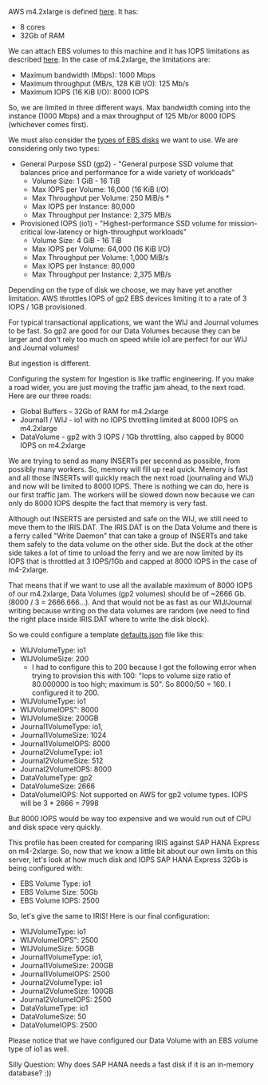 AWS m4.2xlarge is defined [here](https://aws.amazon.com/ec2/instance-types/). It has:
- 8 cores
- 32Gb of RAM

We can attach EBS volumes to this machine and it has IOPS limitations as described [here](https://docs.aws.amazon.com/AWSEC2/latest/UserGuide/ebs-optimized.html). In the case of m4.2xlarge, the limitations are:
- Maximum bandwidth (Mbps): 1000 Mbps
- Maximum throughput (MB/s, 128 KiB I/O): 125 Mb/s
- Maximum IOPS (16 KiB I/O): 8000 IOPS

So, we are limited in three different ways. Max bandwidth coming into the instance (1000 Mbps) and a max throughput of 125 Mb/or 8000 IOPS (whichever comes first).

We must also consider the [types of EBS disks](https://docs.aws.amazon.com/AWSEC2/latest/UserGuide/ebs-volume-types.html) we want to use. We are considering only two types:
- General Purpose SSD (gp2) - "General purpose SSD volume that balances price and performance for a wide variety of workloads"
  - Volume Size: 1 GiB - 16 TiB
  - Max IOPS per Volume: 16,000 (16 KiB I/O)
  - Max Throughput per Volume: 250 MiB/s *
  - Max IOPS per Instance: 80,000
  - Max Throughput per Instance: 2,375 MB/s
- Provisioned IOPS (io1) - "Highest-performance SSD volume for mission-critical low-latency or high-throughput workloads"
  - Volume Size: 4 GiB - 16 TiB
  - Max IOPS per Volume: 64,000 (16 KiB I/O) 
  - Max Throughput per Volume: 1,000 MiB/s
  - Max IOPS per Instance: 80,000
  - Max Throughput per Instance: 2,375 MB/s


Depending on the type of disk we choose, we may have yet another limitation. AWS throttles IOPS of gp2 EBS devices limiting it to a rate of 3 IOPS / 1GB provisioned.

For typical transactional applications, we want the WIJ and Journal volumes to be fast. So gp2 are good for our Data Volumes because they can be larger and don't rely too much on speed while io1 are perfect for our WIJ and Journal volumes! 

But ingestion is different.

Configuring the system for Ingestion is like traffic engineering. If you make a road wider, you are just moving
the traffic jam ahead, to the next road. Here are our three roads:
- Global Buffers - 32Gb of RAM for m4.2xlarge
- Journal1 / WIJ - io1 with no IOPS throttling limited at 8000 IOPS on m4.2xlarge
- DataVolume - gp2 with 3 IOPS / 1Gb throttling, also capped by 8000 IOPS on m4.2xlarge

We are trying to send as many INSERTs per seconnd as possible, from possibly many workers. So, memory will fill up real quick. Memory is fast and all those INSERTs will quickly reach the next road (journaling and WIJ) and now will be limited to 8000 IOPS. There is nothing we can do, here is our first traffic jam. The workers will be slowed down now because we can only do 8000 IOPS despite the fact that memory is very fast. 

Although out INSERTS are persisted and safe on the WIJ, we still need to move them to the IRIS.DAT. The IRIS.DAT is on the Data Volume and there is a ferry called "Write Daemon" that can take a group of INSERTs and take them safely to the data volume on the other side. But the dock at the other side takes a lot of time to unload the ferry and we are now limited by its IOPS that is throttled at 3 IOPS/1Gb and capped at 8000 IOPS in the case of m4-2xlarge.

That means that if we want to use all the available maximum of 8000 IOPS of our m4.2xlarge, Data Volumes (gp2 volumes) should be of ~2666 Gb. (8000 / 3 = 2666.666...). And that would not be as fast as our WIJ/Journal writing because writing on the data volumes are random (we need to find the right place inside IRIS.DAT where to write the disk block).

So we could configure a template [defaults.json](./defaults.json) file like this:
- WIJVolumeType: io1
- WIJVolumeSize: 200
  - I had to configure this to 200 because I got the following error when trying to provision this with 100: "Iops to volume size ratio of 80.000000 is too high; maximum is 50". So 8000/50 = 160. I configured it to 200.
- WIJVolumeType: io1
- WIJVolumeIOPS": 8000
- WIJVolumeSize: 200GB
- Journal1VolumeType: io1,
- Journal1VolumeSize: 1024
- Journal1VolumeIOPS: 8000
- Journal2VolumeType: io1
- Journal2VolumeSize: 512
- Journal2VolumeIOPS: 8000
- DataVolumeType: gp2
- DataVolumeSize: 2666
- DataVolumeIOPS: Not supported on AWS for gp2 volume types. IOPS will be 3 * 2666 = 7998

But 8000 IOPS would be way too expensive and we would run out of CPU and disk space very quickly. 

This profile has been created for comparing IRIS against SAP HANA Express on m4-2xlarge. So, now that we know a little bit about our own limits on this server, let's look at how much disk and IOPS SAP HANA Express 32Gb is being configured with: 
- EBS Volume Type: io1
- EBS Volume Size: 50Gb
- EBS Volume IOPS: 2500

So, let's give the same to IRIS! Here is our final configuration:
- WIJVolumeType: io1
- WIJVolumeIOPS": 2500
- WIJVolumeSize: 50GB
- Journal1VolumeType: io1,
- Journal1VolumeSize: 200GB
- Journal1VolumeIOPS: 2500
- Journal2VolumeType: io1
- Journal2VolumeSize: 100GB
- Journal2VolumeIOPS: 2500
- DataVolumeType: io1
- DataVolumeSize: 50
- DataVolumeIOPS: 2500

Please notice that we have configured our Data Volume with an EBS volume type of io1 as well. 

Silly Question: Why does SAP HANA needs a fast disk if it is an in-memory database? :))
